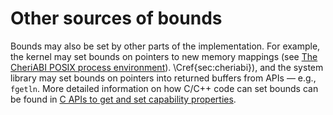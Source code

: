 # Other sources of bounds

Bounds may also be set by other parts of the implementation.
For example, the kernel may set bounds on pointers to new memory mappings (see
[The CheriABI POSIX process environment](../cheriabi)).
\Cref{sec:cheriabi}), and the system library may set bounds on pointers
into returned buffers from APIs &mdash; e.g., `fgetln`.
More detailed information on how C/C++ code can set bounds can be found in
[C APIs to get and set capability properties](../apis).
